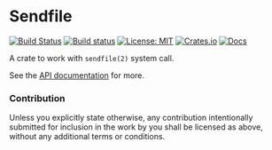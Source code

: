 # Sendfile

[![Build Status](https://travis-ci.org/Thomasdezeeuw/sendfile.svg?branch=master)](https://travis-ci.org/Thomasdezeeuw/sendfile)
[![Build status](https://api.cirrus-ci.com/github/Thomasdezeeuw/sendfile.svg)](https://cirrus-ci.com/github/Thomasdezeeuw/sendfile)
[![License: MIT](https://img.shields.io/badge/license-MIT-blue.svg)](https://opensource.org/licenses/MIT)
[![Crates.io](https://img.shields.io/crates/v/sendfile.svg)](https://crates.io/crates/sendfile)
[![Docs](https://docs.rs/sendfile/badge.svg)](https://docs.rs/sendfile)

A crate to work with `sendfile(2)` system call.

See the [API documentation] for more.

[API documentation]: https://docs.rs/sendfile

### Contribution

Unless you explicitly state otherwise, any contribution intentionally submitted
for inclusion in the work by you shall be licensed as above, without any
additional terms or conditions.
